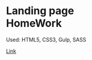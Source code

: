 <h1><strong>Landing page</strong> <br>HomeWork</h1>



<p>Used: HTML5, CSS3, Gulp, SASS</p>

<p><a href="https://scandy5.github.io/have-a-good-day">Link</a></p>
